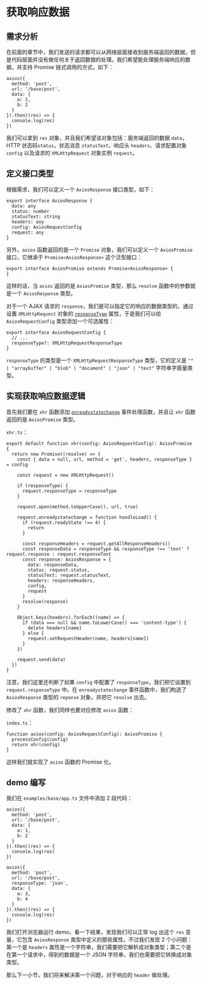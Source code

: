 #  获取响应数据 #

##  需求分析 ##

在前面的章节中，我们发送的请求都可以从网络层面接收到服务端返回的数据，但是代码层面并没有做任何关于返回数据的处理。我们希望能处理服务端响应的数据，并支持 Promise 链式调用的方式，如下：

    axios({
      method: 'post',
      url: '/base/post',
      data: {
        a: 1,
        b: 2
      }
    }).then((res) => {
      console.log(res)
    })

我们可以拿到 `res` 对象，并且我们希望该对象包括：服务端返回的数据 `data`，HTTP 状态码`status`，状态消息 `statusText`，响应头 `headers`、请求配置对象 `config` 以及请求的 `XMLHttpRequest` 对象实例 `request`。

##  定义接口类型 ##

根据需求，我们可以定义一个 `AxiosResponse` 接口类型，如下：

    export interface AxiosResponse {
      data: any
      status: number
      statusText: string
      headers: any
      config: AxiosRequestConfig
      request: any
    }

另外，`axios` 函数返回的是一个 `Promise` 对象，我们可以定义一个 `AxiosPromise` 接口，它继承于 `Promise<AxiosResponse>` 这个泛型接口：

    export interface AxiosPromise extends Promise<AxiosResponse> {
    }

这样的话，当 `axios` 返回的是 `AxiosPromise` 类型，那么 `resolve` 函数中的参数就是一个 `AxiosResponse` 类型。

对于一个 AJAX 请求的 `response`，我们是可以指定它的响应的数据类型的，通过设置 `XMLHttpRequest` 对象的 [`responseType`][responseType] 属性，于是我们可以给 `AxiosRequestConfig` 类型添加一个可选属性：

    export interface AxiosRequestConfig {
      // ...
      responseType?: XMLHttpRequestResponseType
    }

`responseType` 的类型是一个 `XMLHttpRequestResponseType` 类型，它的定义是 `"" | "arraybuffer" | "blob" | "document" | "json" | "text"` 字符串字面量类型。

##  实现获取响应数据逻辑 ##

首先我们要在 `xhr` 函数添加 [`onreadystatechange`][onreadystatechange] 事件处理函数，并且让 `xhr` 函数返回的是 `AxiosPromise` 类型。

`xhr.ts`：

    export default function xhr(config: AxiosRequestConfig): AxiosPromise {
      return new Promise((resolve) => {
        const { data = null, url, method = 'get', headers, responseType } = config
    
        const request = new XMLHttpRequest()
    
        if (responseType) {
          request.responseType = responseType
        }
    
        request.open(method.toUpperCase(), url, true)
    
        request.onreadystatechange = function handleLoad() {
          if (request.readyState !== 4) {
            return
          }
    
          const responseHeaders = request.getAllResponseHeaders()
          const responseData = responseType && responseType !== 'text' ? request.response : request.responseText
          const response: AxiosResponse = {
            data: responseData,
            status: request.status,
            statusText: request.statusText,
            headers: responseHeaders,
            config,
            request
          }
          resolve(response)
        }
    
        Object.keys(headers).forEach((name) => {
          if (data === null && name.toLowerCase() === 'content-type') {
            delete headers[name]
          } else {
            request.setRequestHeader(name, headers[name])
          }
        })
    
        request.send(data)
      })
    }

注意，我们这里还判断了如果 `config` 中配置了 `responseType`，我们把它设置到 `request.responseType` 中。在 `onreadystatechange` 事件函数中，我们构造了 `AxiosResponse` 类型的 `reponse` 对象，并把它 `resolve` 出去。

修改了 `xhr` 函数，我们同样也要对应修改 `axios` 函数：

`index.ts`：

    function axios(config: AxiosRequestConfig): AxiosPromise {
      processConfig(config)
      return xhr(config)
    }

这样我们就实现了 `axios` 函数的 Promise 化。

##  demo 编写 ##

我们在 `examples/base/app.ts` 文件中添加 2 段代码：

    axios({
      method: 'post',
      url: '/base/post',
      data: {
        a: 1,
        b: 2
      }
    }).then((res) => {
      console.log(res)
    })
    
    axios({
      method: 'post',
      url: '/base/post',
      responseType: 'json',
      data: {
        a: 3,
        b: 4
      }
    }).then((res) => {
      console.log(res)
    })

我们打开浏览器运行 demo，看一下结果，发现我们可以正常 log 出这个 `res` 变量，它包含 `AxiosResponse` 类型中定义的那些属性，不过我们发现 2 个小问题：第一个是 `headers` 属性是一个字符串，我们需要把它解析成对象类型；第二个是在第一个请求中，得到的数据是一个 JSON 字符串，我们也需要把它转换成对象类型。

那么下一小节，我们将来解决第一个问题，对于响应的 `header` 做处理。


[responseType]: https://developer.mozilla.org/en-US/docs/Web/API/XMLHttpRequest/responseType
[onreadystatechange]: https://developer.mozilla.org/en-US/docs/Web/API/XMLHttpRequest/onreadystatechange